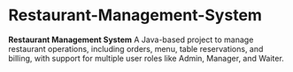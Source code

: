 # Restaurant-Management-System
**Restaurant Management System**   A Java-based project to manage restaurant operations, including orders, menu, table reservations, and billing, with support for multiple user roles like Admin, Manager, and Waiter.
